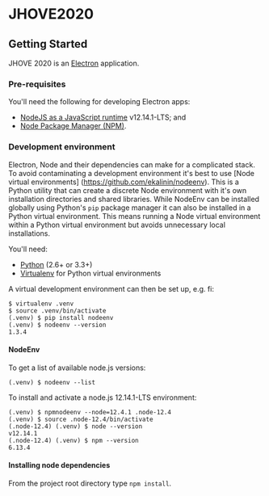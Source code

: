 JHOVE2020
=========

Getting Started
---------------
JHOVE 2020 is an [Electron](https://www.electronjs.org/) application.

### Pre-requisites
You'll need the following for developing Electron apps:

 - [NodeJS as a JavaScript runtime](https://nodejs.org/) v12.14.1-LTS; and
 - [Node Package Manager (NPM)](https://www.npmjs.com/).

### Development environment
Electron, Node and their dependencies can make for a complicated stack. To avoid
contaminating a development environment it's best to use [Node virtual environments]
(https://github.com/ekalinin/nodeenv). This is a Python utility that can create
a discrete Node environment with it's own installation directories and shared
libraries. While NodeEnv can be installed globally using Python's `pip` package
manager it can also be installed in a Python virtual environment. This means
running a Node virtual environment within a Python virtual environment but avoids
unnecessary local installations.

You'll need:

 - [Python](https://www.python.org/) (2.6+ or 3.3+)
 - [Virtualenv](https://virtualenv.pypa.io/en/latest/) for Python virtual environments

A virtual development environment can then be set up, e.g. fi:
```shell
$ virtualenv .venv
$ source .venv/bin/activate
(.venv) $ pip install nodeenv
(.venv) $ nodeenv --version
1.3.4
```

#### NodeEnv
To get a list of available node.js versions:
```shell
(.venv) $ nodeenv --list
```

To install and activate a node.js 12.14.1-LTS environment:
```shell
(.venv) $ npmnodeenv --node=12.4.1 .node-12.4
(.venv) $ source .node-12.4/bin/activate
(.node-12.4) (.venv) $ node --version
v12.14.1
(.node-12.4) (.venv) $ npm --version
6.13.4
```

#### Installing node dependencies
From the project root directory type `npm install`.
